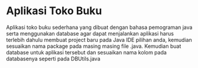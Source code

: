 # Aplikasi Toko Buku
Aplikasi toko buku sederhana yang dibuat dengan bahasa pemograman java serta menggunakan database
agar dapat menjalankan aplikasi harus terlebih dahulu membuat project baru pada Java IDE pilihan anda, kemudian sesuaikan nama package pada masing masing file .java. Kemudian buat database untuk aplikasi tersebut dan sesuaikan nama kolom pada databasenya seperti pada DBUtils.java
